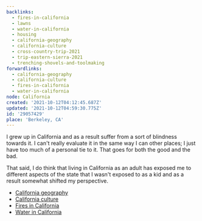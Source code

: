 ```yaml
---
backlinks:
  - fires-in-california
  - lawns
  - water-in-california
  - housing
  - california-geography
  - california-culture
  - cross-country-trip-2021
  - trip-eastern-sierra-2021
  - trenching-shovels-and-toolmaking
forwardlinks:
  - california-geography
  - california-culture
  - fires-in-california
  - water-in-california
node: California
created: '2021-10-12T04:12:45.687Z'
updated: '2021-10-12T04:59:30.775Z'
id: '29057429'
place: 'Berkeley, CA'
---
```

I grew up in California and as a result suffer from a sort of blindness towards it. I can't really evaluate it in the same way I can other places; I just have too much of a personal tie to it. That goes for both the good and the bad. 

That said, I do think that living in California as an adult has exposed me to different aspects of the state that I wasn't exposed to as a kid and as a result somewhat shifted my perspective.  

- [California geography](california-geography.md)
- [California culture](california-culture.md)
- [Fires in California](fires-in-california.md)
- [Water in California](water-in-california.md)
